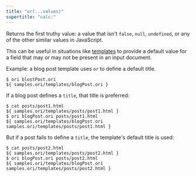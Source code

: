 ```yaml
---
title: "or(...values)"
supertitle: "calc:"
---
```


Returns the first truthy value: a value that isn't `false`, `null`, `undefined`, or any of the other similar values in JavaScript.

This can be useful in situations like [templates](/language/templates.html) to provide a default value for a field that may or may not be present in an input document.

Example: a blog post template uses `or` to define a default title.

```console
$ ori blostPost.ori
${ samples.ori/templates/blogPost.ori }
```

If a blog post defines a `title`, that title is preferred:

```console
$ cat posts/post1.html
${ samples.ori/templates/posts/post1.html }
$ ori blogPost.ori posts/post1.html
${ samples.ori/templates/blogPost.ori samples.ori/templates/posts/post1.html }
```

But if a post fails to define a `title`, the template's default title is used:

```console
$ cat posts/post2.html
${ samples.ori/templates/posts/post2.html }
$ ori blogPost.ori posts/post2.html
${ samples.ori/templates/blogPost.ori samples.ori/templates/posts/post2.html }
```
